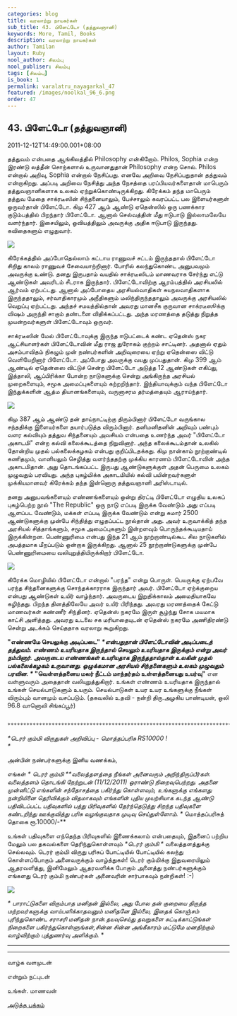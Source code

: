 ```yaml
---
categories: blog
title: வரலாற்று நாயகர்கள்
sub_title: 43. பிளேட்டோ (தத்துவஞானி)
keywords: More, Tamil, Books
description: வரலாற்று நாயகர்கள்
author: Tamilan
layout: Ruby
nool_author: சிலம்பு
nool_publiser: சிலம்பு
tags: [சிலம்பு]
is_book: 1
permalink: varalatru_nayagarkal_47
featured: /images/noolkal_96_6.png
order: 47
---
```



## 43. பிளேட்டோ (தத்துவஞானி)

2011-12-12T14:49:00.001+08:00

தத்துவம் என்பதை ஆங்கிலத்தில் Philosophy என்கிறோம். Philos, Sophia என்ற இரண்டு லத்தீன் சொற்களால் உருவானதுதான் Philosophy என்ற சொல். Philos என்றால் அறிவு, Sophia என்றால் நேசிப்பது. எனவே அறிவை நேசிப்பதுதான் தத்துவம் என்றாகிறது. அப்படி அறிவை நேசித்து அந்த நேசத்தை பரப்பியவர்களைதான் மாபெரும் தத்துவஞானிகளாக உலகம் ஏற்றுக்கொண்டிருக்கிறது. கிரேக்கம் தந்த மாபெரும் தத்துவ மேதை சாக்ரடீஸின் சிந்தனையாலும், பேச்சாலும் கவரப்பட்ட பல இளையர்களுள் ஒருவர்தான் பிளேட்டோ. கிமு 427 ஆம் ஆண்டு ஏதென்ஸில் ஒரு பணக்கார குடும்பத்தில் பிறந்தார் பிளேட்டோ. ஆனால் செல்வத்தின் மீது ஈடுபாடு இல்லாமலேயே வளர்ந்தார். இசையிலும், ஓவியத்திலும் அவருக்கு அதிக ஈடுபாடு இருந்தது. கவிதைகளும் எழுதுவார்.

![](http://2.bp.blogspot.com/-4dnajRfB36Q/TuWRSnCsCzI/AAAAAAAABCE/emSU9oYBbGQ/s1600/Plato_257.jpg)

கிரேக்கத்தில் அப்போதெல்லாம் கட்டாய ராணுவச் சட்டம் இருந்ததால் பிளேட்டோ சிறிது காலம் ராணுவச் சேவையாற்றினார். போரில் கலந்துகொண்ட அனுபவமும் அவருக்கு உண்டு. தனது இருபதாம் வயதில் சாக்ரடீஸிடம் மாணவராக சேர்ந்து எட்டு ஆண்டுகள் அவரிடம் சீடராக இருந்தார். பிளேட்டோவிற்கு ஆரம்பத்தில் அரசியலில் ஆர்வம் ஏற்பட்டது. ஆனால் அப்போதைய அரசியல்வாதிகள் சுயநலவாதிகளாக இருந்ததாலும், சர்வாதிகாரமும் அநீதிகளும் மலிந்திருந்ததாலும் அவருக்கு அரசியலில் வெறுப்பு ஏற்பட்டது. அந்தச் சமயத்தில்தான் அவரது மானசீக குருவான சாக்ரடீஸூக்கு விஷம் அருந்தி சாகும் தண்டனை விதிக்கப்பட்டது. அந்த மரணத்தை தடுத்து நிறுத்த முயன்றவர்களுள் பிளேட்டோவும் ஒருவர்.

சாக்ரடீஸின் மேல் பிளேட்டோவுக்கு இருந்த ஈடுபட்டைக் கண்ட ஏதென்ஸ் நகர ஆட்சியாளர்கள் பிளேட்டோவின் மீது ராஜ துரோகம் குற்றம் சாட்டினர். அதனால் ஏதும் அசம்பாவிதம் நிகழும் முன் நண்பர்களின் அறிவுரையை ஏற்று ஏதென்ஸை விட்டு வெளியேறினார் பிளேட்டோ. அப்போது அவருக்கு வயது முப்பதுதான். கிமு 399 ஆம் ஆண்டில் ஏதென்ஸை விட்டுச் சென்ற பிளேட்டோ அடுத்த 12 ஆண்டுகள் எகிப்து, இத்தாலி, ஆப்பிரிக்கா போன்ற நாடுகளுக்கு சென்று அங்கிருந்த அரசியல் முறைகளையும், சமூக அமைப்புகளையும் கற்றறிந்தார். இந்தியாவுக்கும் வந்த பிளேட்டோ இந்துக்களின் ஆத்ம தியானங்களையும், வருனாசரம தர்மத்தையும் ஆராய்ந்தார்.

![](http://3.bp.blogspot.com/-fqaWB1PoHmA/TuWRp19h8tI/AAAAAAAABCU/40br2BRE6CI/s320/Plato_258.jpg)

கிமு 387 ஆம் ஆண்டு தன் தாய்நாட்டிற்கு திரும்பினார் பிளேட்டோ வருங்கால சந்ததிக்கு இளையர்களை தயார்படுத்த விரும்பினார். தனிமனிதனின் அறிவும் பண்பும் வளர கல்வியும் தத்துவ சிந்தனையும் அவசியம் என்பதை உணர்ந்த அவர் "பிளேட்டோ அகாடமி" என்ற கல்வி கலைக்கூடத்தை நிறுவினார். அந்த கலைக்கூடம்தான் உலகில் தோன்றிய முதல் பல்கலைக்கழகம் என்பது குறிப்பிடதக்கது. கிமு நான்காம் நூற்றாண்டில் கணிதமும், வானியலும் செழித்து வளர்ந்ததற்கு முக்கிய காரணம் பிளேட்டோவின் அந்த அகாடமிதான். அது தொடங்கப்பட்ட இருபது ஆண்டுகளுக்குள் அதன் பெருமை உலகம் முழுவதும் பரவியது. அந்த புகழ்மிக்க அகாடமியில் கல்வி பயின்றவர்களுள் முக்கியமானவர் கிரேக்கம் தந்த இன்னொரு தத்துவஞானி அரிஸ்டாடில்.

தனது அனுபவங்களையும் எண்ணங்களையும் ஒன்று திரட்டி பிளேட்டோ எழுதிய உலகப் புகழ்பெற்ற நூல் "The Republic" ஒரு நாடு எப்படி இருக்க வேண்டும் அது எப்படி ஆளப்பட வேண்டும், மக்கள் எப்படி இருக்க வேண்டும் என்று சுமார் 2500 ஆண்டுகளுக்கு முன்பே சிந்தித்து எழுதப்பட்ட நூல்தான் அது. அவர் உருவாக்கித் தந்த அரசியல் சித்தாங்களும், சமூக அமைப்புகளும் இன்றளவும் பொருந்தக்கூடியதாய் இருக்கின்றன. பெண்ணுரிமை என்பது இந்த 21 ஆம் நூற்றாண்டில்கூட சில நாடுகளில் அபத்தமாக மீறப்படும் ஒன்றாக இருக்கிறது. ஆனால் 25 நூற்றாண்டுகளுக்கு முன்பே பெண்ணுரிமையை வலியுறுத்தியிருக்கிறார் பிளேட்டோ.

![](http://3.bp.blogspot.com/-fImQT9P7Wb8/TuWRhO4HeMI/AAAAAAAABCM/qsZa-2mPrG4/s320/Plato_834.jpg)

கிரேக்க மொழியில் பிளேட்டோ என்றால் "பரந்த" என்று பொருள். பெயருக்கு ஏற்பவே பரந்த சிந்தனைகளுக்கு சொந்தக்காரராக இருந்தார் அவர். பிளேட்டோ ஏற்க்குறைய என்பது ஆண்டுகள் உயிர் வாழ்ந்தார். அவருடைய இறுதிக்காலம் அமைதியாகவே கழிந்தது. பிறந்த தினத்திலேயே அவர் உயிர் பிரிந்தது. அவரது மரணத்தைக் கேட்டு மாணவர்கள் கண்ணீர் சிந்தினர். ஏதென்ஸ் நகரமே இருள் சூழ்ந்து சோக மயமாக காட்சி அளித்தது. அவரது உடலை சக மரியாதையுடன் ஏதென்ஸ் நகரமே அணிதிரண்டு சென்று அடக்கம் செய்ததாக வரலாறு கூறுகிறது.

**"எண்ணமே செயலுக்கு அடிப்படை" _*என்பதுதான் பிளேட்டோவின் அடிப்படைத் தத்துவம். எண்ணம் உயரியதாக இருந்தால் செயலும் உயரியதாக இருக்கும் என்று அவர் நம்பினார். அவருடைய எண்ணங்கள் உயரியதாக இருந்ததால்தான் உலகின் முதல் பல்கலைக்கழகம் உருவானது. ஒழுக்கமான அரசியல் சிந்தனைகளும் உலகம் முழுவதும் பரவின. *_ "வெள்ளத்தனைய மலர் நீட்டம் மாந்தர்தம் உள்ளத்தனையது உயர்வு"** என வள்ளுவரும் அதைதான் வலியுறுத்துகிறார். உங்கள் எண்ணம் உயரியதாக இருந்தால் உங்கள் செயல்பாடுகளும் உயரும். செயல்பாடுகள் உயர உயர உங்களுக்கு நீங்கள் விரும்பும் வானமும் வசப்படும். (தகவலில் உதவி - நன்றி திரு.அழகிய பாண்டியன், ஒலி 96.8 வானொலி சிங்கப்பூர்)

    
    
         *****************************************************************************
    

_*டெரர் கும்மி விருதுகள் அறிவிப்பு - மொத்தப்பரிசு RS10000 !  
*_

அன்பின் நண்பர்களுக்கு இனிய வணக்கம்,

எங்கள் _* டெரர் கும்மி **வலைத்தளத்தை நீங்கள் அனைவரும் அறிந்திருப்பீர்கள். வலைத்தளம் தொடங்கி நேற்றுடன் (11/12/2011) ஓராண்டு நிறைவுபெற்றது. அதனை முன்னிட்டு எங்களின் சந்தோசத்தை பகிர்ந்து கொள்ளவும், உங்களுக்கு எங்களது நன்றியினை தெரிவிக்கும் விதமாகவும் எங்களின் புதிய முயற்சியாக கடந்த ஆண்டு பதிவிடப்பட்ட பதிவுகளில் பத்து பிரிவுகளில் தேர்ந்தெடுத்து சிறந்த பதிவுகளை கண்டறிந்து ஊக்குவித்து பரிசு வழங்குவதாக முடிவு செய்துள்ளோம். *_ மொத்தப்பரிசுத் தொகை ரூ.10000/-**

உங்கள் பதிவுகளை எந்தெந்த பிரிவுகளில் இணைக்கலாம் என்பதையும், இதனைப் பற்றிய மேலும் பல தகவல்களை தெரிந்துகொள்ளவும் _*டெரர் கும்மி *_ வலைத்தளத்துக்கு செல்லவும். டெரர் கும்மி விருது பரிசுப் போட்டியில் போட்டியில் கலந்து கொள்ளப்போகும் அனைவருக்கும் வாழ்த்துகள்! டெரர் கும்மிக்கு இதுவரையிலும் ஆதரவளித்து, இனிமேலும் ஆதரவளிக்க போகும் அனைத்து நண்பர்களுக்கும் எங்களது டெரர் கும்மி நண்பர்கள் அனைவரின் சார்பாகவும் நன்றிகள்! :-)

![](http://2.bp.blogspot.com/-AvFSjm2XTYc/TuOk94LhIlI/AAAAAAAABo8/rpEIFHajiJc/s1600/BANNER-Main.gif)

_* _பாராட்டுகளை விரும்பாத மனிதன் இல்லை, அது போல தன் குறையை திருத்த மற்றவர்களுக்கு வாய்பளிக்காதவனும் மனிதனே இல்லை, இதைக் கொஞ்சம் புரிந்துகொண்ட சராசரி மனிதன் நான்.தயவுசெய்து தவறுகளை சுட்டிக்காட்டுங்கள் நிறைகளை பகிர்ந்துகொள்ளுங்கள்,சின்ன சின்ன அங்கீகாரம் மட்டுமே மனதிற்கும் வாழ்விற்கும் புத்துணர்வு அளிக்கும்.__ *

* * *

* * *

வாழ்க வளமுடன்

என்றும் நட்புடன்

உங்கள். மாணவன்

[அடுத்த பக்கம்](varalatru_nayagarkal_48)